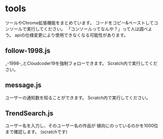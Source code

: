 # tools
ツールやChrome拡張機能をまとめています。
コードをコピー&ペーストしてコンソールで実行してください。
「コンソールってなんや？」って人は調べよう。
apiの仕様変更により使用できなくなる可能性があります。
## follow-1998.js
_-1998-_とCloudcoder19を強制フォローできます。
Scratch内で実行してください。
## message.js
ユーザーの通知数を知ることができます。
Scratch内で実行してください。
## TrendSearch.js
ユーザー名を入力し、そのユーザー名の作品が
傾向にのっているのかを1000位まで確認します。
(scratchです)


